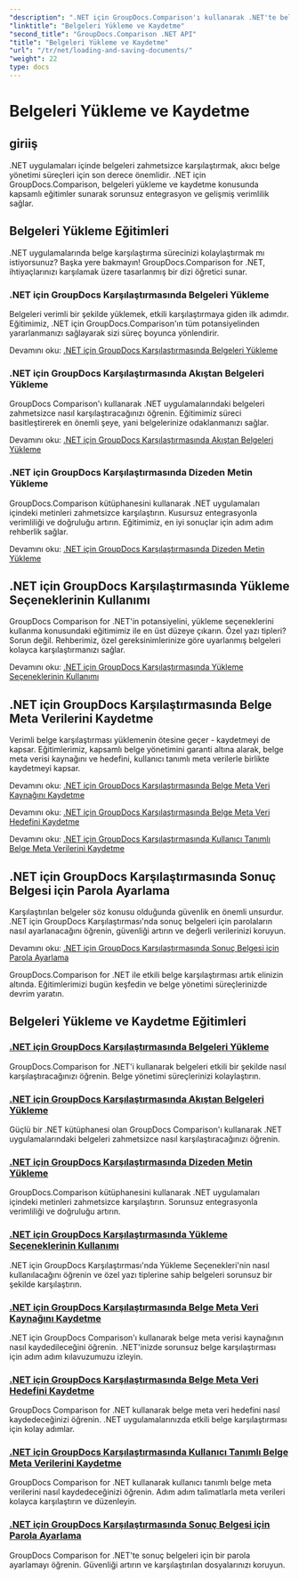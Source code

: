 ```yaml
---
"description": ".NET için GroupDocs.Comparison'ı kullanarak .NET'te belgeleri zahmetsizce karşılaştırın. Verimli belge yönetimi için yükleme, kaydetme ve yükleme seçeneklerini kullanmayı öğrenin."
"linktitle": "Belgeleri Yükleme ve Kaydetme"
"second_title": "GroupDocs.Comparison .NET API"
"title": "Belgeleri Yükleme ve Kaydetme"
"url": "/tr/net/loading-and-saving-documents/"
"weight": 22
type: docs
---
```

# Belgeleri Yükleme ve Kaydetme

## giriiş

.NET uygulamaları içinde belgeleri zahmetsizce karşılaştırmak, akıcı belge yönetimi süreçleri için son derece önemlidir. .NET için GroupDocs.Comparison, belgeleri yükleme ve kaydetme konusunda kapsamlı eğitimler sunarak sorunsuz entegrasyon ve gelişmiş verimlilik sağlar.

## Belgeleri Yükleme Eğitimleri

.NET uygulamalarında belge karşılaştırma sürecinizi kolaylaştırmak mı istiyorsunuz? Başka yere bakmayın! GroupDocs.Comparison for .NET, ihtiyaçlarınızı karşılamak üzere tasarlanmış bir dizi öğretici sunar.

### .NET için GroupDocs Karşılaştırmasında Belgeleri Yükleme

Belgeleri verimli bir şekilde yüklemek, etkili karşılaştırmaya giden ilk adımdır. Eğitimimiz, .NET için GroupDocs.Comparison'ın tüm potansiyelinden yararlanmanızı sağlayarak sizi süreç boyunca yönlendirir.

Devamını oku: [.NET için GroupDocs Karşılaştırmasında Belgeleri Yükleme](./loading-documents/)

### .NET için GroupDocs Karşılaştırmasında Akıştan Belgeleri Yükleme

GroupDocs Comparison'ı kullanarak .NET uygulamalarındaki belgeleri zahmetsizce nasıl karşılaştıracağınızı öğrenin. Eğitimimiz süreci basitleştirerek en önemli şeye, yani belgelerinize odaklanmanızı sağlar.

Devamını oku: [.NET için GroupDocs Karşılaştırmasında Akıştan Belgeleri Yükleme](./loading-documents-from-stream/)

### .NET için GroupDocs Karşılaştırmasında Dizeden Metin Yükleme

GroupDocs.Comparison kütüphanesini kullanarak .NET uygulamaları içindeki metinleri zahmetsizce karşılaştırın. Kusursuz entegrasyonla verimliliği ve doğruluğu artırın. Eğitimimiz, en iyi sonuçlar için adım adım rehberlik sağlar.

Devamını oku: [.NET için GroupDocs Karşılaştırmasında Dizeden Metin Yükleme](./loading-text-from-string/)

## .NET için GroupDocs Karşılaştırmasında Yükleme Seçeneklerinin Kullanımı

GroupDocs Comparison for .NET'in potansiyelini, yükleme seçeneklerini kullanma konusundaki eğitimimiz ile en üst düzeye çıkarın. Özel yazı tipleri? Sorun değil. Rehberimiz, özel gereksinimlerinize göre uyarlanmış belgeleri kolayca karşılaştırmanızı sağlar.

Devamını oku: [.NET için GroupDocs Karşılaştırmasında Yükleme Seçeneklerinin Kullanımı](./using-load-options/)

## .NET için GroupDocs Karşılaştırmasında Belge Meta Verilerini Kaydetme

Verimli belge karşılaştırması yüklemenin ötesine geçer - kaydetmeyi de kapsar. Eğitimlerimiz, kapsamlı belge yönetimini garanti altına alarak, belge meta verisi kaynağını ve hedefini, kullanıcı tanımlı meta verilerle birlikte kaydetmeyi kapsar.

Devamını oku: [.NET için GroupDocs Karşılaştırmasında Belge Meta Veri Kaynağını Kaydetme](./saving-documents-metadata-source/)

Devamını oku: [.NET için GroupDocs Karşılaştırmasında Belge Meta Veri Hedefini Kaydetme](./saving-documents-metadata-target/)

Devamını oku: [.NET için GroupDocs Karşılaştırmasında Kullanıcı Tanımlı Belge Meta Verilerini Kaydetme](./saving-user-defined-document-metadata/)

## .NET için GroupDocs Karşılaştırmasında Sonuç Belgesi için Parola Ayarlama

Karşılaştırılan belgeler söz konusu olduğunda güvenlik en önemli unsurdur. .NET için GroupDocs Karşılaştırması'nda sonuç belgeleri için parolaların nasıl ayarlanacağını öğrenin, güvenliği artırın ve değerli verilerinizi koruyun.

Devamını oku: [.NET için GroupDocs Karşılaştırmasında Sonuç Belgesi için Parola Ayarlama](./setting-password-for-resultant-document/)

GroupDocs.Comparison for .NET ile etkili belge karşılaştırması artık elinizin altında. Eğitimlerimizi bugün keşfedin ve belge yönetimi süreçlerinizde devrim yaratın.
## Belgeleri Yükleme ve Kaydetme Eğitimleri
### [.NET için GroupDocs Karşılaştırmasında Belgeleri Yükleme](./loading-documents/)
GroupDocs.Comparison for .NET'i kullanarak belgeleri etkili bir şekilde nasıl karşılaştıracağınızı öğrenin. Belge yönetimi süreçlerinizi kolaylaştırın.
### [.NET için GroupDocs Karşılaştırmasında Akıştan Belgeleri Yükleme](./loading-documents-from-stream/)
Güçlü bir .NET kütüphanesi olan GroupDocs Comparison'ı kullanarak .NET uygulamalarındaki belgeleri zahmetsizce nasıl karşılaştıracağınızı öğrenin.
### [.NET için GroupDocs Karşılaştırmasında Dizeden Metin Yükleme](./loading-text-from-string/)
GroupDocs.Comparison kütüphanesini kullanarak .NET uygulamaları içindeki metinleri zahmetsizce karşılaştırın. Sorunsuz entegrasyonla verimliliği ve doğruluğu artırın.
### [.NET için GroupDocs Karşılaştırmasında Yükleme Seçeneklerinin Kullanımı](./using-load-options/)
.NET için GroupDocs Karşılaştırması'nda Yükleme Seçenekleri'nin nasıl kullanılacağını öğrenin ve özel yazı tiplerine sahip belgeleri sorunsuz bir şekilde karşılaştırın.
### [.NET için GroupDocs Karşılaştırmasında Belge Meta Veri Kaynağını Kaydetme](./saving-documents-metadata-source/)
.NET için GroupDocs Comparison'ı kullanarak belge meta verisi kaynağının nasıl kaydedileceğini öğrenin. .NET'inizde sorunsuz belge karşılaştırması için adım adım kılavuzumuzu izleyin.
### [.NET için GroupDocs Karşılaştırmasında Belge Meta Veri Hedefini Kaydetme](./saving-documents-metadata-target/)
GroupDocs Comparison for .NET kullanarak belge meta veri hedefini nasıl kaydedeceğinizi öğrenin. .NET uygulamalarınızda etkili belge karşılaştırması için kolay adımlar.
### [.NET için GroupDocs Karşılaştırmasında Kullanıcı Tanımlı Belge Meta Verilerini Kaydetme](./saving-user-defined-document-metadata/)
GroupDocs Comparison for .NET kullanarak kullanıcı tanımlı belge meta verilerini nasıl kaydedeceğinizi öğrenin. Adım adım talimatlarla meta verileri kolayca karşılaştırın ve düzenleyin.
### [.NET için GroupDocs Karşılaştırmasında Sonuç Belgesi için Parola Ayarlama](./setting-password-for-resultant-document/)
GroupDocs Comparison for .NET'te sonuç belgeleri için bir parola ayarlamayı öğrenin. Güvenliği artırın ve karşılaştırılan dosyalarınızı koruyun.